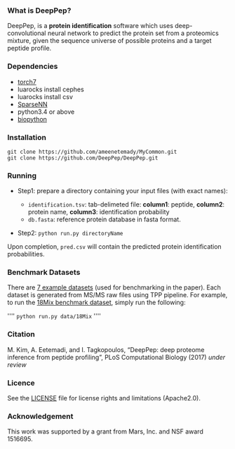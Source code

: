 ### What is DeepPep?

DeepPep, is a **protein identification** software which uses deep-convolutional neural network to predict the protein set from a proteomics mixture, given the sequence universe of possible proteins and a target peptide profile.

### Dependencies
* [torch7](http://torch.ch/docs/getting-started.html)
* luarocks install cephes
* luarocks install csv
* [SparseNN](https://github.com/ameenetemady/SparseNN/)
* python3.4 or above
* [biopython](http://biopython.org/wiki/Download)



### Installation
```
git clone https://github.com/ameenetemady/MyCommon.git
git clone https://github.com/DeepPep/DeepPep.git
```

### Running
* Step1: prepare a directory containing your input files (with exact names):

  * ```identification.tsv```: tab-delimeted file:  **column1**: peptide, **column2**: protein name, **column3**: identification probability
  * ```db.fasta```: reference protein database in fasta format.

* Step2: ```python run.py directoryName```

Upon completion, ```pred.csv``` will contain the predicted protein identification probabilities.

### Benchmark Datasets
There are [7 example datasets](https://github.com/DeepPep/public/tree/master/data) (used for benchmarking in the paper). Each dataset is generated from MS/MS raw files using TPP pipeline. For example, to run the [18Mix benchmark dataset](https://github.com/DeepPep/public/tree/master/data/18Mix), simply run the following:

''''
<code>python run.py data/18Mix</code>
''''

### Citation
 M. Kim, A. Eetemadi, and I. Tagkopoulos, “DeepPep: deep proteome inference from peptide profiling”, PLoS Computational Biology (2017) *under review*

### Licence
See the [LICENSE](./LICENSE) file for license rights and limitations (Apache2.0).

### Acknowledgement
This work was supported by a grant from Mars, Inc. and NSF award 1516695.


